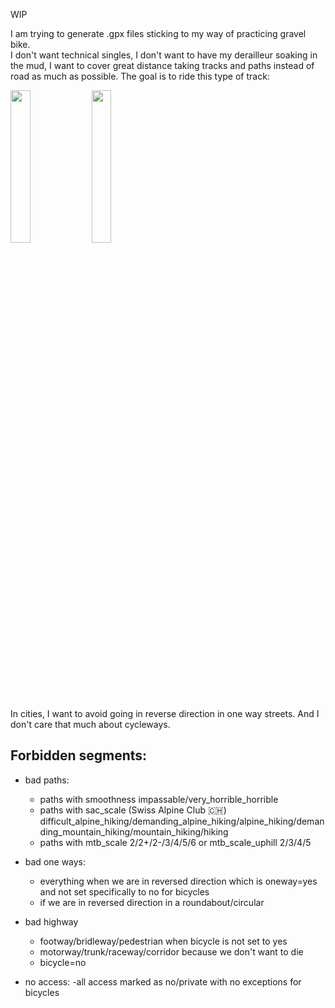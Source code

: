 WIP  

I am trying to generate .gpx files sticking to my way of practicing gravel bike.  
I don't want technical singles, I don't want to have my derailleur soaking in the mud, I want to cover great distance taking tracks and paths
instead of road as much as possible. The goal is to ride this type of track:

<img src="https://github.com/user-attachments/assets/5e81cb9a-9cd6-4d54-a73c-3fe8d0eee36e" width=25% height=25%>
<img src="https://github.com/user-attachments/assets/8cdd99ba-21ea-4e93-93af-dcb8a5f6f1d3" width=25% height=25%>

In cities, I want to avoid going in reverse direction in one way streets. 
And I don't care that much about cycleways.

## Forbidden segments:

* bad paths:
  - paths with smoothness impassable/very_horrible_horrible
  - paths with sac_scale (Swiss Alpine Club 🇨🇭) difficult_alpine_hiking/demanding_alpine_hiking/alpine_hiking/demanding_mountain_hiking/mountain_hiking/hiking
  - paths with mtb_scale 2/2+/2-/3/4/5/6 or mtb_scale_uphill 2/3/4/5

* bad one ways:
  - everything when we are in reversed direction which is oneway=yes and not set specifically to no for bicycles
  - if we are in reversed direction in a roundabout/circular

* bad highway
  - footway/bridleway/pedestrian when bicycle is not set to yes
  - motorway/trunk/raceway/corridor because we don't want to die
  - bicycle=no

* no access:
  -all access marked as no/private with no exceptions for bicycles
